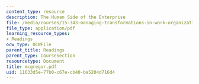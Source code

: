 ```yaml
---
content_type: resource
description: The Human Side of the Enterprise
file: /media/courses/15-343-managing-transformations-in-work-organizations-and-society-spring-2002/11633d5e77b0c67ecb40ba5204d716d4_mcgregor.pdf
file_type: application/pdf
learning_resource_types:
- Readings
ocw_type: OCWFile
parent_title: Readings
parent_type: CourseSection
resourcetype: Document
title: mcgregor.pdf
uid: 11633d5e-77b0-c67e-cb40-ba5204d716d4
---
```

